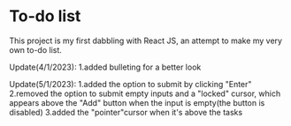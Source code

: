 # To-do list

This project is my first dabbling with React JS, an attempt to make my very own to-do list.

Update(4/1/2023): 
1.added bulleting for a better look

Update(5/1/2023):
1.added the option to submit by clicking "Enter"
2.removed the option to submit empty inputs and a "locked" cursor, which appears above the "Add" button when the input is empty(the button is disabled)
3.added the "pointer"cursor when it's above the tasks